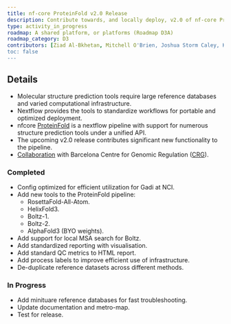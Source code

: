 ```yaml
---
title: nf-core ProteinFold v2.0 Release
description: Contribute towards, and locally deploy, v2.0 of nf-core ProteinFold workflow.
type: activity_in_progress
roadmap: A shared platform, or platforms (Roadmap D3A)
roadmap_category: D3
contributors: [Ziad Al-Bkhetan, Mitchell O'Brien, Joshua Storm Caley, Keiran Rowell, Thomas Litfin]
toc: false
---
```


## Details

- Molecular structure prediction tools require large reference databases and varied computational infrastructure.
- Nextflow provides the tools to standardize workflows for portable and optimized deployment.
- nfcore [ProteinFold](https://nf-co.re/proteinfold/1.1.1) is a nextflow pipeline with support for numerous structure prediction tools under a unified API.
- The upcoming v2.0 release contributes significant new functionality to the pipeline.
- [Collaboration](https://www.biocommons.org.au/news/nf-core-hackathon-2025) with Barcelona Centre for Genomic Regulation ([CRG](https://www.crg.eu/)).

### Completed

- Config optimized for efficient utilization for Gadi at NCI.
- Add new tools to the ProteinFold pipeline:
    - RosettaFold-All-Atom.
    - HelixFold3.
    - Boltz-1.
    - Boltz-2.
    - AlphaFold3 (BYO weights).
- Add support for local MSA search for Boltz.
- Add standardized reporting with visualisation.
- Add standard QC metrics to HTML report.
- Add process labels to improve efficient use of infrastructure.
- De-duplicate reference datasets across different methods.

### In Progress

- Add minituare reference databases for fast troubleshooting.
- Update documentation and metro-map.
- Test for release.